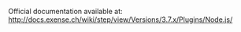 Official documentation available at: http://docs.exense.ch/wiki/step/view/Versions/3.7.x/Plugins/Node.js/
